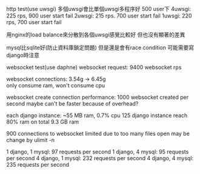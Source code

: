 http test(use uwsgi)
多個uwsgi會比單個uwsgi多程序好
500 user下
4uwsgi: 225 rps, 900 user start fail
2uwsgi: 215 rps. 700 user start fail
1uwsgi: 220 rps, 700 user start fail

用nginx的load balance來分散到各個uwsgi感覺比較好
但也沒有顯著的差異

mysql比sqlite好(防止資料庫鎖定問題)
但是還是會有race condition
可能需要寫django時注意

websocket test(use daphne)
websocket request:
9400 websocket rps

websocket connections:
3.54g -> 6.45g     
only consume ram, won't consume cpu

websocket create connection performance:
1000 websocket created per second
maybe can't be faster because of overhead?

each django instance: ~55 MB ram, 0.7% cpu
125 django instance reach 80% ram on total 9.3 GB ram

900 connections to websocket
limited due to too many files open
may be change by ulimit -n


1 django, 1 mysql: 97 requests per second
1 django, 4 mysql: 95 requests per second
4 django, 1 mysql: 232 requests per second
4 django, 4 mysql: 235 requests per second
